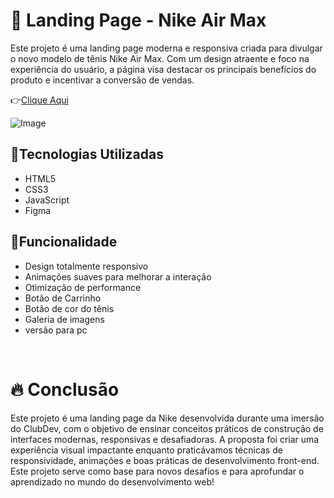# ​👟​ Landing Page - Nike Air Max
<p>Este projeto é uma landing page moderna e responsiva criada para divulgar o novo modelo de tênis Nike Air Max. Com um design atraente e foco na experiência do usuário, a página visa destacar os principais benefícios do produto e incentivar a conversão de vendas.</p> 

​👉​[Clique Aqui](https://andredd2.github.io/Nike/)

![Image](https://github.com/user-attachments/assets/ea42d4a9-dfb9-4b5a-8dbf-3a7a40432446)

## 🚀​Tecnologias Utilizadas
+ HTML5
+ CSS3
+ JavaScript
+ Figma

## ​​📑​Funcionalidade
+ Design totalmente responsivo
+ Animações suaves para melhorar a interação
+ Otimização de performance
+ Botão de Carrinho
+ Botão de cor do tênis
+ Galeria de imagens
+ versão para pc

​​<h1>🔥​ Conclusão</h1>

<p>Este projeto é uma landing page da Nike desenvolvida durante uma imersão do ClubDev, com o objetivo de ensinar conceitos práticos de construção de interfaces modernas, responsivas e desafiadoras.
A proposta foi criar uma experiência visual impactante enquanto praticávamos técnicas de responsividade, animações e boas práticas de desenvolvimento front-end.
Este projeto serve como base para novos desafios e para aprofundar o aprendizado no mundo do desenvolvimento web!</p>


